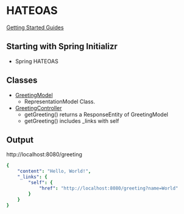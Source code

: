# HATEOAS
[Getting Started Guides](https://spring.io/guides/gs/rest-hateoas/)

## Starting with Spring Initializr
- Spring HATEOAS

## Classes
- [GreetingModel](src/main/java/com/example/resthateoas/GreetingModel.java)
    - RepresentationModel Class.
- [GreetingController](src/main/java/com/example/resthateoas/GreetingController.java)
    - getGreeting() returns a ResponseEntity of GreetingModel
    - getGreeting() includes _links with self
    
    
## Output    
http://localhost:8080/greeting
```yaml
{
    "content": "Hello, World!",
    "_links": {
        "self": {
            "href": "http://localhost:8080/greeting?name=World"
        }
    }
}
```
    